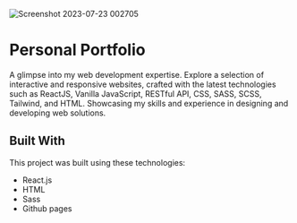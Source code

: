 ![Screenshot 2023-07-23 002705](https://github.com/twvyas/Portfolio-Twinkle-Vyas/assets/114689397/98ab86b9-40e1-4e49-b86d-c172810d7cbb)

# Personal Portfolio
A glimpse into my web development expertise. Explore a selection of interactive and responsive websites, crafted with the latest technologies such as ReactJS, Vanilla JavaScript, RESTful API, CSS, SASS, SCSS, Tailwind, and HTML. Showcasing my skills and experience in designing and developing web solutions.
<a href="https://portfolio-twinkle-vyas.netlify.app/"></a>

## Built With

This project was built using these technologies:

- React.js
- HTML
- Sass
- Github pages

